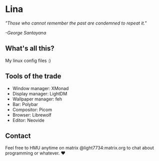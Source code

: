 # Lina
<i>
"Those who cannot remember the past are condemned to repeat it."

-George Santayana
</i>

## What's all this?
My linux config files :)

## Tools of the trade
* Window manager: XMonad
* Display manager: LightDM
* Wallpaper manager: feh
* Bar: Polybar
* Compositor: Picom
* Browser: Librewolf
* Editor: Neovide

## Contact
Feel free to HMU anytime on matrix @light7734:matrix.org to chat about programming or whatever. ♥️
